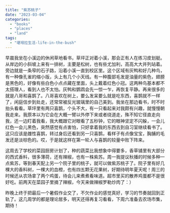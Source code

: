 ```yaml
---
title: "紫苏桃子"
date: "2023-03-04"
categories: 
  - "books"
  - "places"
  - "land"
tags: 
  - "堪培拉生活-life-in-the-bush"
---
```


早晨我坐在小溪边的休闲草地看书，草坪正对着小溪，那会正有人在练习皮划艇。从岸边的小斜坡上来有一排树，主要是松树，也有些尤加利，高高大大并列站着。旁边就是一条窄的石子路，沿着小溪一直到校区里。这个区域有灰鸭和好几种鸟，有一种像孔雀的缩小版，头上有几个小天线。有一种腹部毛发是油量的紫色，翅膀是黑色的，好像有些白色小点点藏在里面，头上戴着红色小冠。这两种鸟基本都不太搭理人，看到人也不太怕。灰鸭和鹦鹉会先一惊一乍，再恢复平静。再来很多的就是八哥和喜鹊了。八哥喜欢在树上，要么发呆要么就是吃东西，喜鹊就不一样了，闲庭信步到处走，还常常被反光玻璃里的自己美到。我坐在那边看书，时不时抬头看看。草坪里有两只喜鹊，个头不大，有一只看起来对我颇有兴趣，就慢慢朝我走来。我原本以为它会在大概一臂以外停下来或者绕道走，殊不知它径直走向我，还一边盯着我看，我大概跟它对眼看了五秒钟，它的眼神坚定不闪躲，一会儿红色一会儿黑色，突然感觉有点害怕，只好拿着我的东西去到自习室继续看书了。这只应该是雌性喜鹊，转过身后还看到另一只喜鹊，看样子有点像宝宝，胸脯的毛发还是淡棕色的。哎，于是就这样在第一轮人与喜鹊的较量中败下阵来。  
  
这周去了学校的菜园厨房计划了，种的蔬菜比我想象中得要多，香草铺里有大部分的西式香料，很多薄荷，还有辣椒，也有一株紫苏。周一我提议秋播的时候多种一点紫苏，等到春天配上另一个院子里的桃子，就可以做紫苏桃子了。院子里有好几棵大的香料树，一棵大的血橙，也有四五颗无花果树，好期待明年夏天呢！周三的时候还从农场拿了两个鸡蛋，待会儿来煮煮看味道。超市里买的散养鸡蛋都不是很好吃。前两天在菜园子里摘了辣椒，今天来做辣椒罗勒炒肉了：）  
  
昨晚上终于把最后一个暑假作业交了，不欠作业的感觉真好，学习的节奏就回到正轨了。这几周学的都是理论居多，明天还得再复习看看，下周六准备去农场市集，期待！
